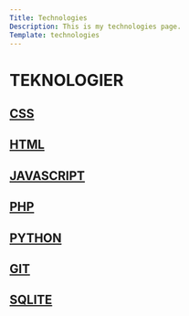 ```yaml
---
Title: Technologies
Description: This is my technologies page.
Template: technologies
---
```


TEKNOLOGIER
==========================

<div class="box-css">
    <h2><a href="%base_url%?technology/css">CSS</a></h2>
</div>

<div class="box-html">
    <h2><a href="%base_url%?technology/html">HTML</a></h2>
</div>

<div class="box-java">
    <h2><a href="%base_url%?technology/javascript">JAVASCRIPT</a></h2>
</div>

<div class="box-php">
    <h2><a href="%base_url%?technology/php">PHP</a></h2>
</div>

<div class="box-python">
    <h2><a href="%base_url%?technology/python">PYTHON</a></h2>
</div>

<div class="box-git">
    <h2><a href="%base_url%?technology/git">GIT</a></h2>
</div>

<div class="box-sqlite">
    <h2><a href="%base_url%?technology/sqlite">SQLITE</a></h2>
</div>
